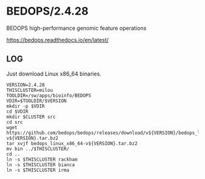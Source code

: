 BEDOPS/2.4.28
=============

BEDOPS high-performance genomic feature operations

<https://bedops.readthedocs.io/en/latest/>

LOG
---

Just download Linux x86_64 binaries.

    VERSION=2.4.28
    THISCLUSTER=milou
    TOOLDIR=/sw/apps/bioinfo/BEDOPS
    VDIR=$TOOLDIR/$VERSION
    mkdir -p $VDIR
    cd $VDIR
    mkdir $CLUSTER src
    cd src
    wget https://github.com/bedops/bedops/releases/download/v${VERSION}/bedops_linux_x86_64-v${VERSION}.tar.bz2
    tar xvjf bedops_linux_x86_64-v${VERSION}.tar.bz2
    mv bin ../$THISCLUSTER/
    cd ..
    ln -s $THISCLUSTER rackham
    ln -s $THISCLUSTER bianca
    ln -s $THISCLUSTER irma

